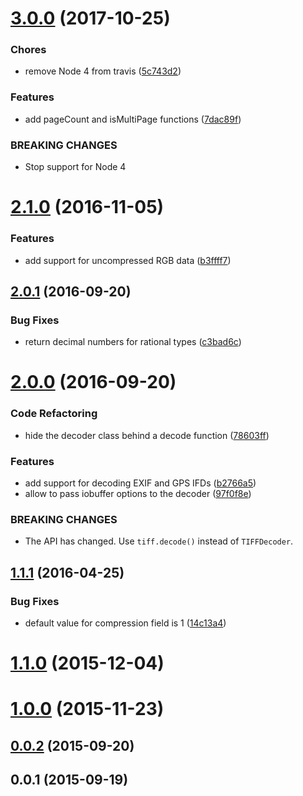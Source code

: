 <a name="3.0.0"></a>
# [3.0.0](https://github.com/image-js/tiff/compare/v2.1.0...v3.0.0) (2017-10-25)


### Chores

* remove Node 4 from travis ([5c743d2](https://github.com/image-js/tiff/commit/5c743d2))


### Features

* add pageCount and isMultiPage functions ([7dac89f](https://github.com/image-js/tiff/commit/7dac89f))


### BREAKING CHANGES

* Stop support for Node 4



<a name="2.1.0"></a>
# [2.1.0](https://github.com/image-js/tiff/compare/v2.0.1...v2.1.0) (2016-11-05)


### Features

* add support for uncompressed RGB data ([b3ffff7](https://github.com/image-js/tiff/commit/b3ffff7))



<a name="2.0.1"></a>
## [2.0.1](https://github.com/image-js/tiff/compare/v2.0.0...v2.0.1) (2016-09-20)


### Bug Fixes

* return decimal numbers for rational types ([c3bad6c](https://github.com/image-js/tiff/commit/c3bad6c))



<a name="2.0.0"></a>
# [2.0.0](https://github.com/image-js/tiff/compare/v1.1.1...v2.0.0) (2016-09-20)


### Code Refactoring

* hide the decoder class behind a decode function ([78603ff](https://github.com/image-js/tiff/commit/78603ff))


### Features

* add support for decoding EXIF and GPS IFDs ([b2766a5](https://github.com/image-js/tiff/commit/b2766a5))
* allow to pass iobuffer options to the decoder ([97f0f8e](https://github.com/image-js/tiff/commit/97f0f8e))


### BREAKING CHANGES

*  The API has changed. Use `tiff.decode()` instead of `TIFFDecoder`.



<a name="1.1.1"></a>
## [1.1.1](https://github.com/image-js/tiff/compare/v1.1.0...v1.1.1) (2016-04-25)


### Bug Fixes

* default value for compression field is 1 ([14c13a4](https://github.com/image-js/tiff/commit/14c13a4))



<a name="1.1.0"></a>
# [1.1.0](https://github.com/image-js/tiff/compare/v1.0.0...v1.1.0) (2015-12-04)



<a name="1.0.0"></a>
# [1.0.0](https://github.com/image-js/tiff/compare/v0.0.2...v1.0.0) (2015-11-23)



<a name="0.0.2"></a>
## [0.0.2](https://github.com/image-js/tiff/compare/v0.0.1...v0.0.2) (2015-09-20)



<a name="0.0.1"></a>
## 0.0.1 (2015-09-19)



